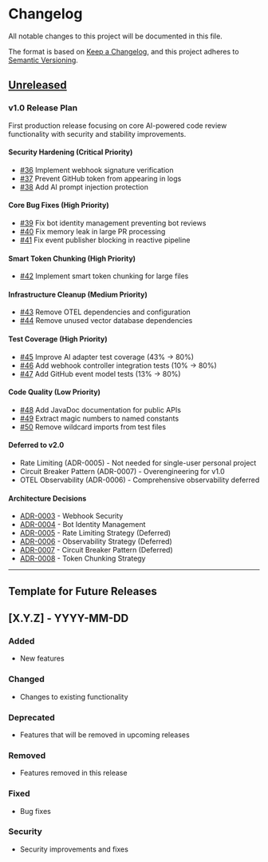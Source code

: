 # Changelog

All notable changes to this project will be documented in this file.

The format is based on [Keep a Changelog](https://keepachangelog.com/en/1.0.0/),
and this project adheres to [Semantic Versioning](https://semver.org/spec/v2.0.0.html).

## [Unreleased]

### v1.0 Release Plan

First production release focusing on core AI-powered code review functionality with security and stability improvements.

#### Security Hardening (Critical Priority)
- [#36](https://github.com/Got-IT-Kai/pr-rule-bot/issues/36) Implement webhook signature verification
- [#37](https://github.com/Got-IT-Kai/pr-rule-bot/issues/37) Prevent GitHub token from appearing in logs
- [#38](https://github.com/Got-IT-Kai/pr-rule-bot/issues/38) Add AI prompt injection protection

#### Core Bug Fixes (High Priority)
- [#39](https://github.com/Got-IT-Kai/pr-rule-bot/issues/39) Fix bot identity management preventing bot reviews
- [#40](https://github.com/Got-IT-Kai/pr-rule-bot/issues/40) Fix memory leak in large PR processing
- [#41](https://github.com/Got-IT-Kai/pr-rule-bot/issues/41) Fix event publisher blocking in reactive pipeline

#### Smart Token Chunking (High Priority)
- [#42](https://github.com/Got-IT-Kai/pr-rule-bot/issues/42) Implement smart token chunking for large files

#### Infrastructure Cleanup (Medium Priority)
- [#43](https://github.com/Got-IT-Kai/pr-rule-bot/issues/43) Remove OTEL dependencies and configuration
- [#44](https://github.com/Got-IT-Kai/pr-rule-bot/issues/44) Remove unused vector database dependencies

#### Test Coverage (High Priority)
- [#45](https://github.com/Got-IT-Kai/pr-rule-bot/issues/45) Improve AI adapter test coverage (43% → 80%)
- [#46](https://github.com/Got-IT-Kai/pr-rule-bot/issues/46) Add webhook controller integration tests (10% → 80%)
- [#47](https://github.com/Got-IT-Kai/pr-rule-bot/issues/47) Add GitHub event model tests (13% → 80%)

#### Code Quality (Low Priority)
- [#48](https://github.com/Got-IT-Kai/pr-rule-bot/issues/48) Add JavaDoc documentation for public APIs
- [#49](https://github.com/Got-IT-Kai/pr-rule-bot/issues/49) Extract magic numbers to named constants
- [#50](https://github.com/Got-IT-Kai/pr-rule-bot/issues/50) Remove wildcard imports from test files

#### Deferred to v2.0
- Rate Limiting (ADR-0005) - Not needed for single-user personal project
- Circuit Breaker Pattern (ADR-0007) - Overengineering for v1.0
- OTEL Observability (ADR-0006) - Comprehensive observability deferred

#### Architecture Decisions
- [ADR-0003](docs/adr/0003-webhook-security.md) - Webhook Security
- [ADR-0004](docs/adr/0004-bot-identity-management.md) - Bot Identity Management
- [ADR-0005](docs/adr/0005-rate-limiting.md) - Rate Limiting Strategy (Deferred)
- [ADR-0006](docs/adr/0006-observability-strategy.md) - Observability Strategy (Deferred)
- [ADR-0007](docs/adr/0007-circuit-breaker-pattern.md) - Circuit Breaker Pattern (Deferred)
- [ADR-0008](docs/adr/0008-token-chunking-strategy.md) - Token Chunking Strategy

---

## Template for Future Releases

## [X.Y.Z] - YYYY-MM-DD

### Added
- New features

### Changed
- Changes to existing functionality

### Deprecated
- Features that will be removed in upcoming releases

### Removed
- Features removed in this release

### Fixed
- Bug fixes

### Security
- Security improvements and fixes

[Unreleased]: https://github.com/Got-IT-Kai/pr-rule-bot/compare/master...HEAD

